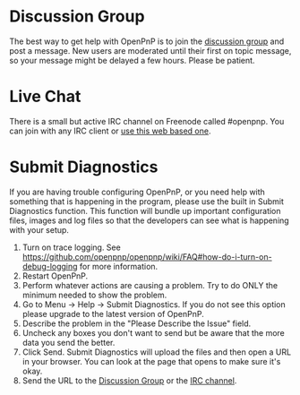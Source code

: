 # Discussion Group
The best way to get help with OpenPnP is to join the [discussion group](http://groups.google.com/group/openpnp) and post a message. New users are moderated until their first on topic message, so your message might be delayed a few hours. Please be patient.

# Live Chat
There is a small but active IRC channel on Freenode called #openpnp. You can join with any IRC client or [use this web based one](http://webchat.freenode.net/?channels=openpnp).

# Submit Diagnostics
If you are having trouble configuring OpenPnP, or you need help with something that is happening in the program, please use the built in Submit Diagnostics function. This function will bundle up important configuration files, images and log files so that the developers can see what is happening with your setup.

1. Turn on trace logging. See https://github.com/openpnp/openpnp/wiki/FAQ#how-do-i-turn-on-debug-logging for more information.
2. Restart OpenPnP.
3. Perform whatever actions are causing a problem. Try to do ONLY the minimum needed to show the problem.
4. Go to Menu -> Help -> Submit Diagnostics. If you do not see this option please upgrade to the latest version of OpenPnP.
5. Describe the problem in the "Please Describe the Issue" field.
6. Uncheck any boxes you don't want to send but be aware that the more data you send the better.
7. Click Send. Submit Diagnostics will upload the files and then open a URL in your browser. You can look at the page that opens to make sure it's okay.
8. Send the URL to the [Discussion Group](https://github.com/openpnp/openpnp/wiki/Getting-Help#discussion-group) or the [IRC channel](https://github.com/openpnp/openpnp/wiki/Getting-Help#live-chat).

